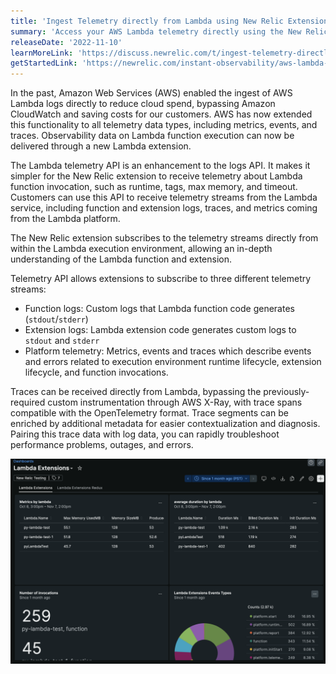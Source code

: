 ```yaml
---
title: 'Ingest Telemetry directly from Lambda using New Relic Extensions'
summary: 'Access your AWS Lambda telemetry directly using the New Relic extension to receive enhanced telemetry data (logs, platform traces, and new performance metrics) directly from Lambda execution environment through a single interface'
releaseDate: '2022-11-10'
learnMoreLink: 'https://discuss.newrelic.com/t/ingest-telemetry-directly-from-lambda-using-new-relic-extensions/190989' 
getStartedLink: 'https://newrelic.com/instant-observability/aws-lambda-telemetry-extension'
---
```


In the past, Amazon Web Services (AWS) enabled the ingest of AWS Lambda logs directly to reduce cloud spend, bypassing Amazon CloudWatch and saving costs for our customers. AWS has now extended this functionality to all telemetry data types, including metrics, events, and traces. Observability data on Lambda function execution can now be delivered through a new Lambda extension.

The Lambda telemetry API is an enhancement to the logs API. It makes it simpler for the New Relic extension to receive telemetry about Lambda function invocation, such as runtime, tags, max memory, and timeout. Customers can use this API to receive telemetry streams from the Lambda service, including function and extension logs, traces, and metrics coming from the Lambda platform.

The New Relic extension subscribes to the telemetry streams directly from within the Lambda execution environment, allowing an in-depth understanding of the Lambda function and extension.

Telemetry API allows extensions to subscribe to three different telemetry streams:

* Function logs: Custom logs that Lambda function code generates (`stdout`/`stderr`)
* Extension logs: Lambda extension code generates custom logs to `stdout` and `stderr`
* Platform telemetry: Metrics, events and traces which describe events and errors related to execution environment runtime lifecycle, extension lifecycle, and function invocations.

Traces can be received directly from Lambda, bypassing the previously-required custom instrumentation through AWS X-Ray, with trace spans compatible with the OpenTelemetry format. Trace segments can be enriched by additional metadata for easier contextualization and diagnosis. Pairing this trace data with log data, you can rapidly troubleshoot performance problems, outages, and errors.

![Metrics, events and logs from Lambda Extensions displayed in New Relic](./images/lambda_extensions.png "Metrics, events and logs from Lambda Extensions displayed in New Relic")

